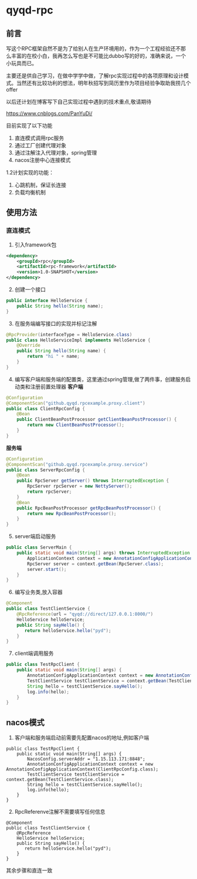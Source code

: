 # qyqd-rpc
## 前言
写这个RPC框架自然不是为了给别人在生产环境用的，作为一个工程经验还不那么丰富的在校小白，我再怎么写也是不可能比dubbo写的好的，准确来说，一个小玩具而已。

主要还是供自己学习，在做中学学中做，了解rpc实现过程中的各项原理和设计模式。当然还有比较功利的想法，明年秋招写到简历里作为项目经验争取助我捞几个offer

以后还计划在博客写下自己实现过程中遇到的技术重点,敬请期待

https://www.cnblogs.com/PanYuDi/

目前实现了以下功能

1. 直连模式调用rpc服务
2. 通过工厂创建代理对象
3. 通过注解注入代理对象，spring管理
4. nacos注册中心连接模式

1.2计划实现的功能：
1. 心跳机制，保证长连接
2. 负载均衡机制

## 使用方法
### 直连模式

1. 引入framework包

```xml
<dependency>
    <groupId>rpc</groupId>
    <artifactId>rpc-framework</artifactId>
    <version>1.0-SNAPSHOT</version>
</dependency>
```

2. 创建一个接口

```java
public interface HelloService {
    public String hello(String name);
}
```

3. 在服务端编写接口的实现并标记注解

```java
@RpcProvider(interfaceType = HelloService.class)
public class HelloServiceImpl implements HelloService {
    @Override
    public String hello(String name) {
        return "hi " + name;
    }
}

```

4. 编写客户端和服务端的配置类，这里通过spring管理,做了两件事，创建服务启动类和注册前置处理器
**客户端**
```java
@Configuration
@ComponentScan("github.qyqd.rpcexample.proxy.client")
public class ClientRpcConfig {
    @Bean
    public ClientBeanPostProcessor getClientBeanPostProcessor() {
        return new ClientBeanPostProcessor();
    }
}

```
**服务端**
```java
@Configuration
@ComponentScan("github.qyqd.rpcexample.proxy.service")
public class ServerRpcConfig {
    @Bean
    public RpcServer getServer() throws InterruptedException {
        RpcServer rpcServer = new NettyServer();
        return rpcServer;
    }
    @Bean
    public RpcBeanPostProcessor getRpcBeanPostProcessor() {
        return new RpcBeanPostProcessor();
    }
}


```
5. server端启动服务

```java
public class ServerMain {
    public static void main(String[] args) throws InterruptedException {
        ApplicationContext context = new AnnotationConfigApplicationContext(RpcConfig.class);
        RpcServer server = context.getBean(RpcServer.class);
        server.start();
    }
}

```
6. 编写业务类,放入容器
```java
@Component
public class TestClientService {
    @RpcReference(url = "qyqd://direct/127.0.0.1:8000/")
    HelloService helloService;
    public String sayHello() {
       return helloService.hello("pyd");
    }
}

```
7. client端调用服务

```java
public class TestRpcClient {
    public static void main(String[] args) {
        AnnotationConfigApplicationContext context = new AnnotationConfigApplicationContext(RpcConfig.class);
        TestClientService testClientService = context.getBean(TestClientService.class);
        String hello = testClientService.sayHello();
        log.info(hello);
    }
}
```
## nacos模式
1. 客户端和服务端启动前需要先配置nacos的地址,例如客户端
```
public class TestRpcClient {
    public static void main(String[] args) {
        NacosConfig.serverAddr = "1.15.113.171:8848";
        AnnotationConfigApplicationContext context = new AnnotationConfigApplicationContext(ClientRpcConfig.class);
        TestClientService testClientService = context.getBean(TestClientService.class);
        String hello = testClientService.sayHello();
        log.info(hello);
    }
}
```
2. RpcReferenve注解不需要填写任何信息
```
@Component
public class TestClientService {
    @RpcReference
    HelloService helloService;
    public String sayHello() {
       return helloService.hello("pyd");
    }
}

```
其余步骤和直连一致
